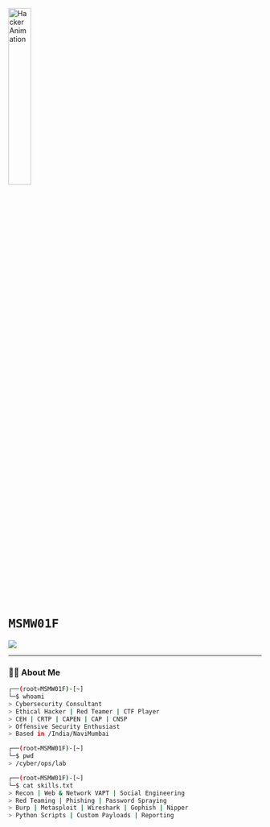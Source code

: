 <p align="left">
  <img src="https://raw.githubusercontent.com/msmwolf/MSMWOLF/main/finalGifW01F.gif" width="30%" alt="Hacker Animation" />
</p>

<h1 align="left">
  <code><span style="font-family: 'Fira Code', monospace;">MSMW01F</span></code>
</h1>

<p align="left">
  <img src="https://readme-typing-svg.demolab.com?font=Fira+Code&size=24&duration=2000&pause=500&color=98e700&width=500&lines=%3E+Security+Consultant;%3E+VAPT+%7C+CTF+Player+%7C+Red+Teamer;%3E+CEH+%7C+CRTP+%7C+CAPEN+%7C+CNSP+%7C+CAP" />
</p>



---

### 👨‍💻 About Me

```bash
┌──(root💀MSMW01F)-[~]
└─$ whoami
> Cybersecurity Consultant
> Ethical Hacker | Red Teamer | CTF Player
> CEH | CRTP | CAPEN | CAP | CNSP
> Offensive Security Enthusiast
> Based in /India/NaviMumbai

┌──(root💀MSMW01F)-[~]
└─$ pwd
> /cyber/ops/lab

┌──(root💀MSMW01F)-[~]
└─$ cat skills.txt
> Recon | Web & Network VAPT | Social Engineering
> Red Teaming | Phishing | Password Spraying
> Burp | Metasploit | Wireshark | Gophish | Nipper
> Python Scripts | Custom Payloads | Reporting
